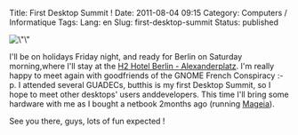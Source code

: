 Title: First Desktop Summit !
Date: 2011-08-04 09:15
Category: Computers / Informatique
Tags:
Lang: en
Slug: first-desktop-summit
Status: published

![\\"\\"](\%22https://www.desktopsummit.org/sites/www.desktopsummit.org/files/DS2011banner.png\%22)

I'll be on holidays Friday night, and ready for Berlin on Saturday morning,where I'll stay at the [H2 Hotel Berlin - Alexanderplatz](\%22http://maps.google.fr/maps?q=H2+alexanderplatz+hotel+berlin&hl=fr&ll=52.541911,13.423233&spn=0.097302,0.264187&fb=1&gl=fr&cid=0,0,1377265534286529175&z=13\%22). I'm really happy to meet again with goodfriends of the GNOME French Conspiracy :-p. I attended several GUADECs, butthis is my first Desktop Summit, so I hope to meet other desktops' users anddevelopers. This time I'll bring some hardware with me as I bought a netbook 2months ago (running [Mageia](\%22http://www.mageia.org/\%22)).

See you there, guys, lots of fun expected !

